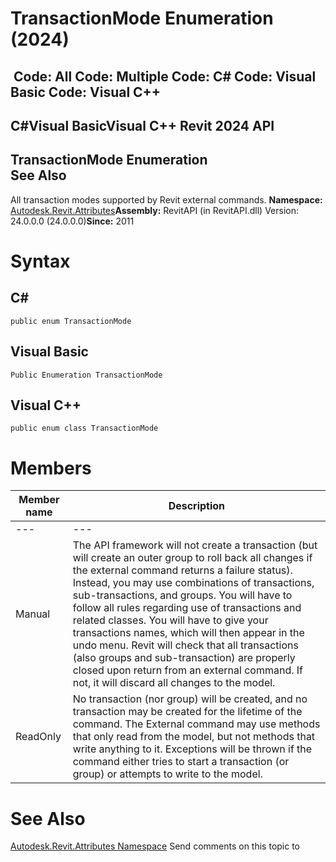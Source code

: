 # TransactionMode Enumeration (2024)

﻿
 Code: All Code: Multiple Code: C# Code: Visual Basic Code: Visual C++   
---  
C#Visual BasicVisual C++
Revit 2024 API  
---  
TransactionMode Enumeration  
See Also  
---  
All transaction modes supported by Revit external commands.
**Namespace:** [Autodesk.Revit.Attributes](59587eb2-4714-707c-9ec9-766e70658df7.md "Autodesk.Revit.Attributes Namespace")**Assembly:** RevitAPI (in RevitAPI.dll) Version: 24.0.0.0 (24.0.0.0)**Since:** 2011
# Syntax
C#  
---  
```text
public enum TransactionMode
```
  
Visual Basic  
---  
```text
Public Enumeration TransactionMode
```
  
Visual C++  
---  
```text
public enum class TransactionMode
```
  
# Members
| Member name | Description |
| --- | --- |
| --- | --- |
| Manual | The API framework will not create a transaction (but will create an outer group to roll back all changes if the external command returns a failure status). Instead, you may use combinations of transactions, sub-transactions, and groups. You will have to follow all rules regarding use of transactions and related classes. You will have to give your transactions names, which will then appear in the undo menu. Revit will check that all transactions (also groups and sub-transaction) are properly closed upon return from an external command. If not, it will discard all changes to the model. |
| ReadOnly | No transaction (nor group) will be created, and no transaction may be created for the lifetime of the command. The External command may use methods that only read from the model, but not methods that write anything to it. Exceptions will be thrown if the command either tries to start a transaction (or group) or attempts to write to the model. |

# See Also
[Autodesk.Revit.Attributes Namespace](59587eb2-4714-707c-9ec9-766e70658df7.md "Autodesk.Revit.Attributes Namespace")
Send comments on this topic to 